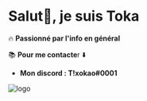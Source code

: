 
# Salut👋, je suis Toka

🔥 **Passionné par l'info en général**

📚 **Pour me contacte**r ⬇️

- **Mon discord :  T!xokao#0001**

![logo](https://i.pinimg.com/236x/44/b8/3c/44b83c691eff2e0f31ef5e5a80088dd6.jpg)
